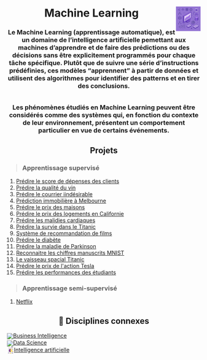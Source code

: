 <h1 align="center"><b>Machine Learning</b> <a href="https://github.com/MiKL5/artificialIntelligence"><img src="assets/atomicML.png" alt="Machine Learning" align="right" height="64px"></a></h1>

<h3 align="center">Le Machine Learning (apprentissage automatique), est un domaine de l’intelligence artificielle pemettant aux machines d’apprendre et de faire des prédictions ou des décisions sans être explicitement programmés pour chaque tâche spécifique. Plutôt que de suivre une série d’instructions prédéfinies, ces modèles “apprennent” à partir de données et utilisent des algorithmes pour identifier des patterns et en tirer des conclusions.<br><br>

Les phénomènes étudiés en Machine Learning peuvent être considérés comme des systèmes qui, en fonction du contexte de leur environnement, présentent un comportement particulier en vue de certains événements.</h3>

<div align="center">

## **Projets**

</div>

> ### **Apprentissage supervisé**
1. [Prédire le score de dépenses des clients](projects/spendingScore)
2. [Prédire la qualité du vin](projects/wineQuality)
3. [Prédire le courrier iindésirable](projects/spam)
4. [Prédiction immobilière à Melbourne](projects/melbourne)
5. [Prédire le prix des maisons](projects/house)
6. [Prédire le prix des logements en Californie](projects/californianHousing)
7. [Prédire les malidies cardiaques](projects/heartDisease)
7. [Prédire la survie dans le Titanic](projects/titanic)
9. [Système de recommandation de films](projects/movies)
10. [Prédire le diabète](projects/diabetes)
11. [Prédire la maladie de Parkinson](projects/parkinson)
12. [Reconnaitre les chiffres manuscrits MNIST](projects/mnist)
13. [Le vaisseau spacial Titanic](projects/spacecraft)
14. [Prédire le prix de l'action Tesla](projects/tesla)
15. [Prédire les performances des étudiants](projects/studentPerformance)
<!--<kbd>_Soon_</kbd>-->
> ### **Apprentissage semi-supervisé**
1. [Netflix](projects/netflix)  
<!-- 2. []() -->
<!-- > ### **Apprentissage non supervisé** -->
<div align="center">
<h2> 🔗 Disciplines connexes</h2></div>

<a href="https://github.com/MiKL5/Business_Intelligence/"><img src="https://github.com/MiKL5/Business_Intelligence/blob/master/assets/atomicBi.png" height="18px" align="center">Business Intelligence</a>  
<a href="https://github.com/MiKL5/DataScience/tree/master/machineLearning/"><img src="https://github.com/MiKL5/DataScience/blob/master/assets/atomicDs.png" height="18px" align="center">Data Science</a>  
<a href="https://github.com/MiKL5/Artificial_Intelligence/"><img src="https://github.com/MiKL5/Artificial_Intelligence/blob/master/assets/images/atomicAi.png" height="18px" align="center">Intelligence artificielle</a>  
<!-- [IOT and AIoT](https://github.com/MiKL5/aiot)  -->
<!-- [Robotique](https://github.com/MiKL5/robotics)   -->